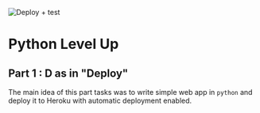 ![Deploy + test](https://github.com/kirylvolkau/Python-Level-Up-Daftacademy/workflows/Python%20application/badge.svg)
# Python Level Up

## Part 1 : D as in "Deploy"
The main idea of this part tasks was to write simple web app in `python` and deploy it to Heroku with automatic deployment enabled.

